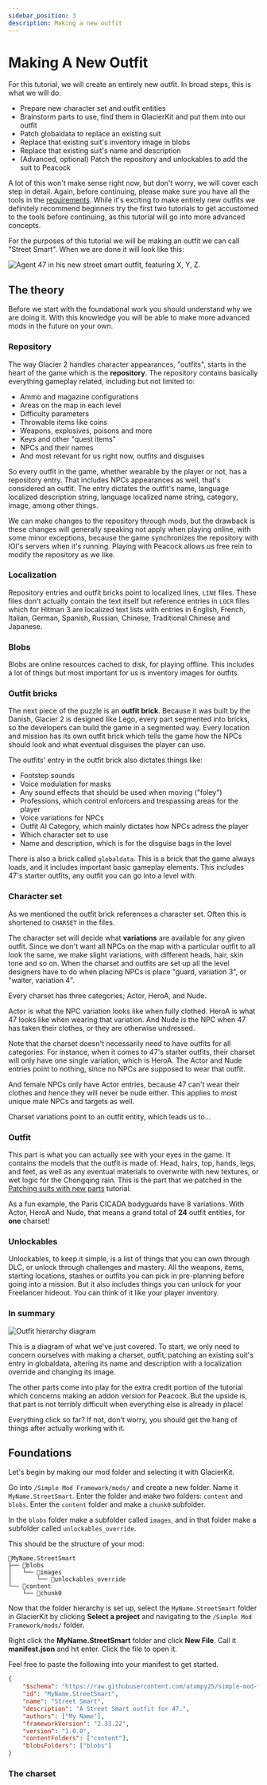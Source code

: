 ```yaml
---
sidebar_position: 3
description: Making a new outfit
---
```


# Making A New Outfit

For this tutorial, we will create an entirely new outfit. In broad steps, this is what we will do:

-   Prepare new character set and outfit entities
-   Brainstorm parts to use, find them in GlacierKit and put them into our outfit
-   Patch globaldata to replace an existing suit
-   Replace that existing suit's inventory image in blobs
-   Replace that existing suit's name and description
-   (Advanced, optional) Patch the repository and unlockables to add the suit to Peacock

A lot of this won't make sense right now, but don't worry, we will cover each step in detail. Again, before continuing, please make sure you have all the tools in the [requirements](.). While it's exciting to make entirely new outfits we definitely recommend beginners try the first two tutorials to get accustomed to the tools before continuing, as this tutorial will go into more advanced concepts.

For the purposes of this tutorial we will be making an outfit we can call "Street Smart". When we are done it will look like this:

![Agent 47 in his new street smart outfit, featuring X, Y, Z.](/img/suitmodding/newoutfit/street_smart.jpg)

## The theory

Before we start with the foundational work you should understand why we are doing it. With this knowledge you will be able to make more advanced mods in the future on your own.

### Repository

The way Glacier 2 handles character appearances, "outfits", starts in the heart of the game which is the **repository**. The repository contains basically everything gameplay related, including but not limited to:

-   Ammo and magazine configurations
-   Areas on the map in each level
-   Difficulty parameters
-   Throwable items like coins
-   Weapons, explosives, poisons and more
-   Keys and other "quest items"
-   NPCs and their names
-   And most relevant for us right now, outfits and disguises

So every outfit in the game, whether wearable by the player or not, has a repository entry. That includes NPCs appearances as well, that's considered an outfit. The entry dictates the outfit's name, language localized description string, language localized name string, category, image, among other things.

We can make changes to the repository through mods, but the drawback is these changes will generally speaking not apply when playing online, with some minor exceptions, because the game synchronizes the repository with IOI's servers when it's running. Playing with Peacock allows us free rein to modify the repository as we like.

### Localization

Repository entries and outfit bricks point to localized lines, `LINE` files. These files don't actually contain the text itself but reference entries in `LOCR` files which for Hitman 3 are localized text lists with entries in English, French, Italian, German, Spanish, Russian, Chinese, Traditional Chinese and Japanese.

### Blobs

Blobs are online resources cached to disk, for playing offline. This includes a lot of things but most important for us is inventory images for outfits.

### Outfit bricks

The next piece of the puzzle is an **outfit brick**. Because it was built by the Danish, Glacier 2 is designed like Lego, every part segmented into bricks, so the developers can build the game in a segmented way. Every location and mission has its own outfit brick which tells the game how the NPCs should look and what eventual disguises the player can use.

The outfits' entry in the outfit brick also dictates things like: 
-   Footstep sounds
-   Voice modulation for masks
-   Any sound effects that should be used when moving ("foley")
-   Professions, which control enforcers and trespassing areas for the player
-   Voice variations for NPCs
-   Outfit AI Category, which mainly dictates how NPCs adress the player
-   Which character set to use
-   Name and description, which is for the disguise bags in the level

There is also a brick called `globaldata`. This is a brick that the game always loads, and it includes important basic gameplay elements. This includes 47's starter outfits, any outfit you can go into a level with.

### Character set

As we mentioned the outfit brick references a character set. Often this is shortened to `CHARSET` in the files.

The character set will decide what **variations** are available for any given outfit. Since we don't want all NPCs on the map with a particular outfit to all look the same, we make slight variations, with different heads, hair, skin tone and so on. When the charset and outfits are set up all the level designers have to do when placing NPCs is place "guard, variation 3", or "waiter, variation 4".

Every charset has three categories; Actor, HeroA, and Nude.

Actor is what the NPC variation looks like when fully clothed. HeroA is what 47 looks like when wearing that variation. And Nude is the NPC when 47 has taken their clothes, or they are otherwise undressed.

Note that the charset doesn't necessarily need to have outfits for all categories. For instance, when it comes to 47's starter outfits, their charset will only have one single variation, which is HeroA. The Actor and Nude entries point to nothing, since no NPCs are supposed to wear that outfit.

And female NPCs only have Actor entries, because 47 can't wear their clothes and hence they will never be nude either. This applies to most unique male NPCs and targets as well.

Charset variations point to an outfit entity, which leads us to...

### Outfit

This part is what you can actually see with your eyes in the game. It contains the models that the outfit is made of. Head, hairs, top, hands, legs, and feet, as well as any eventual materials to overwrite with new textures, or wet logic for the Chongqing rain. This is the part that we patched in the [Patching suits with new parts](addingparts.md) tutorial.

As a fun example, the Paris CICADA bodyguards have 8 variations. With Actor, HeroA and Nude, that means a grand total of **24** outfit entities, for **one** charset!

### Unlockables

Unlockables, to keep it simple, is a list of things that you can own through DLC, or unlock through challenges and mastery. All the weapons, items, starting locations, stashes or outfits you can pick in pre-planning before going into a mission. But it also includes things you can unlock for your Freelancer hideout. You can think of it like your player inventory.

### In summary

![Outfit hierarchy diagram](/img/suitmodding/newoutfit/diagram.svg)

This is a diagram of what we've just covered. To start, we only need to concern ourselves with making a charset, outfit, patching an existing suit's entry in globaldata, altering its name and description with a localization override and changing its image.

The other parts come into play for the extra credit portion of the tutorial which concerns making an addon version for Peacock. But the upside is, that part is not terribly difficult when everything else is already in place!

Everything click so far? If not, don't worry, you should get the hang of things after actually working with it.

## Foundations

Let's begin by making our mod folder and selecting it with GlacierKit.

Go into `/Simple Mod Framework/mods/` and create a new folder. Name it `MyName.StreetSmart`. Enter the folder and make two folders: `content` and `blobs`. Enter the `content` folder and make a `chunk0` subfolder.

In the `blobs` folder make a subfolder called `images`, and in that folder make a subfolder called `unlockables_override`.

This should be the structure of your mod:

```
📁MyName.StreetSmart
├── 📁blobs
│   └── 📁images
│       └── 📁unlockables_override
└── 📁content
    └── 📁chunk0
```

Now that the folder hierarchy is set up, select the `MyName.StreetSmart` folder in GlacierKit by clicking **Select a project** and navigating to the `/Simple Mod Framework/mods/` folder.

Right click the **MyName.StreetSmart** folder and click **New File**. Call it **manifest.json** and hit enter. Click the file to open it.

Feel free to paste the following into your manifest to get started.

```json
{
    "$schema": "https://raw.githubusercontent.com/atampy25/simple-mod-framework/main/Mod%20Manager/src/lib/manifest-schema.json",
    "id": "MyName.StreetSmart",
    "name": "Street Smart",
    "description": "A Street Smart outfit for 47.",
    "authors": ["My Name"],
    "frameworkVersion": "2.33.22",
    "version": "1.0.0",
    "contentFolders": ["content"],
    "blobsFolders": ["blobs"]
}
```

### The charset